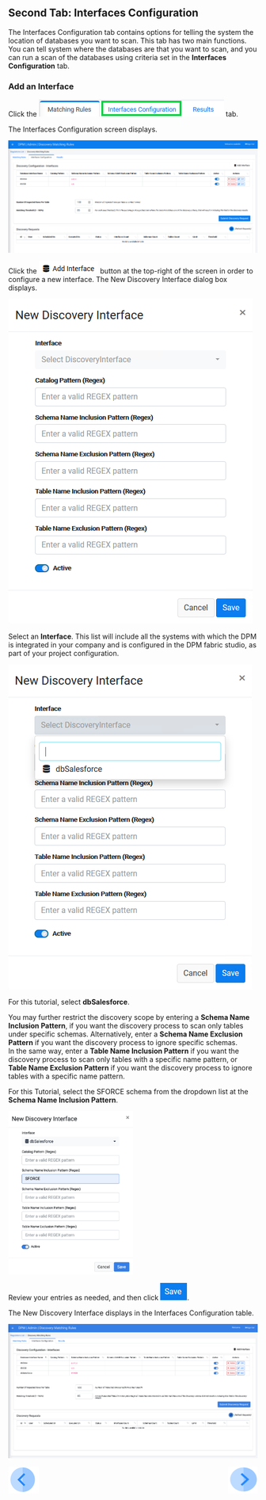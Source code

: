 ## Second Tab: Interfaces Configuration

The Interfaces Configuration tab contains options for telling the system the location of databases you want to scan. This tab has two main functions. You can tell system where the databases are that you want to scan, and you can run a scan of the databases using criteria set in the **Interfaces Configuration** tab.

### Add an Interface

Click the ![image](../images/07_Discovery_Interfaces_Tab.png) tab. 

The Interfaces Configuration screen displays.

![image](../images/07_01_Discovery_Interfaces_Config.png)

Click the ![image](../images/07_02_Discovery_Interfaces_AddNew.png) button at the top-right of the screen in order to configure a new interface. The New Discovery Interface dialog box displays. 

![image](../images/07_01_Discovery_Interfaces_New.png)

Select an **Interface**. This list will include all the systems with which the DPM is integrated in your company and is configured in the DPM fabric studio, as part of your project configuration.

![image](../images/07_02_Discovery_Interfaces_New.png)

For this tutorial, select **dbSalesforce**.

You may further restrict the discovery scope by entering a **Schema Name Inclusion Pattern**, if you want the discovery process to scan only tables under specific schemas. Alternatively, enter a **Schema Name Exclusion Pattern** if you want the discovery process to ignore specific schemas.  
In the same way, enter a **Table Name Inclusion Pattern** if you want the discovery process to scan only tables with a specific name pattern, or **Table Name Exclusion Pattern** if you want the discovery process to ignore tables with a specific name pattern.

For this Tutorial, select the SFORCE schema from the dropdown list at the **Schema Name Inclusion Pattern**.

<img src="../images/07_04_Discovery_Interfaces_New.png" width="50%" height="50%">

Review your entries as needed, and then click ![image](../images/ICON_Save.png).

The New Discovery Interface displays in the Interfaces Configuration table. 

![image](../images/07_09_Discovery_Interfaces_New.png)



[![Previous](../images/Previous.png)]( 03_03_05_Discovery_New_Matching_Rule_DataSample.md)[<img align="right" width="60" height="54" src="../images/Next.png">](05_Discovery_Submit_Discovery_Request.md)
